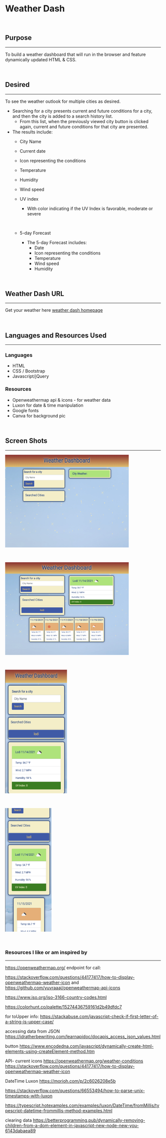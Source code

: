 # Weather Dash
&nbsp;

## Purpose
***
To build a weather dashboard that will run in the browser and feature dynamically updated HTML & CSS.

&nbsp;


## Desired
***
To see the weather outlook for multiple cities as desired.
- Searching for a city presents current and future conditions for a city, and then the city is added to a search history list.
  - From this list, when the previously viewed city button is clicked again, current and future conditions for that city are presented.
- The results include:
  - City Name
  - Current date
  - Icon representing the conditions
  - Temperature
  - Humidity
  - Wind speed
  - UV index
    - With color indicating if the UV Index is favorable, moderate or severe

    &nbsp;


  - 5-day Forecast
    - The 5-day Forecast includes:
      - Date
      - Icon representing the conditions
      - Temperature
      - Wind speed
      - Humidity


&nbsp;


## Weather Dash URL
***
Get your weather here [weather dash homepage](https://melliedee.github.io/weatherDash/)



&nbsp;

## Languages and Resources Used
***
  
### Languages
- HTML
- CSS / Bootstrap
- Javascript/jQuery

### Resources
- Openweathermap api & icons - for weather data
- Luxon for date & time manipulation
- Google fonts
- Canva for background pic

&nbsp;

## Screen Shots
***
<img src="./assets/images/weatherDesk1.png" width="400" height="300" alt="Weather Dash Homepage Desktop Size">

&nbsp;

<img src="./assets/images/weatherDesk2.png" width="400" height="300" alt="Weather dash with Searched City Lodi Desktop Size">

&nbsp;

<img src="./assets/images/weatherGalS1.png" width="200" height="400" alt="Weather dash with Searched City Lodi Galaxy phone size">

&nbsp;

<img src="./assets/images/weatherGalFold1.png" width="150" height="400" alt="Weather dash with Searched City Lodi Galaxy fold Size, scrolled">

&nbsp;



### Resources I like or am inspired by
***
https://openweathermap.org/
endpoint for call:

https://stackoverflow.com/questions/44177417/how-to-display-openweathermap-weather-icon
and  https://github.com/yuvraaaj/openweathermap-api-icons



https://www.iso.org/iso-3166-country-codes.html

https://colorhunt.co/palette/15274436759161d2b49dfdc7

for toUpper info:
https://stackabuse.com/javascript-check-if-first-letter-of-a-string-is-upper-case/

accessing data from JSON
https://idratherbewriting.com/learnapidoc/docapis_access_json_values.html

button
https://www.encodedna.com/javascript/dynamically-create-html-elements-using-createElement-method.htm

API- current icons
https://openweathermap.org/weather-conditions
https://stackoverflow.com/questions/44177417/how-to-display-openweathermap-weather-icon

DateTime Luxon
https://morioh.com/p/2c6026208e5b

https://stackoverflow.com/questions/66553494/how-to-parse-unix-timestamps-with-luxon

https://typescript.hotexamples.com/examples/luxon/DateTime/fromMillis/typescript-datetime-frommillis-method-examples.html

clearing data
https://betterprogramming.pub/dynamically-removing-children-from-a-dom-element-in-javascript-new-node-new-you-6143dabaea89